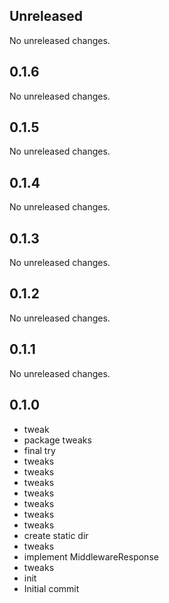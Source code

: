 ## Unreleased

No unreleased changes.

## 0.1.6

No unreleased changes.

## 0.1.5

No unreleased changes.

## 0.1.4

No unreleased changes.

## 0.1.3

No unreleased changes.

## 0.1.2

No unreleased changes.

## 0.1.1

No unreleased changes.

## 0.1.0

- tweak
- package tweaks
- final try
- tweaks
- tweaks
- tweaks
- tweaks
- tweaks
- tweaks
- tweaks
- create static dir
- tweaks
- implement MiddlewareResponse
- tweaks
- init
- Initial commit
